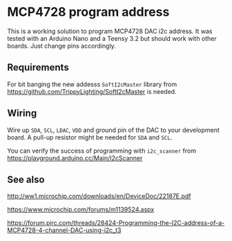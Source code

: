 # MCP4728 program address

This is a working solution to program MCP4728 DAC i2c address. It was tested with an Arduino Nano and a Teensy 3.2 but should work with other boards. Just change pins accordingly.

## Requirements
For bit banging the new addesss `SoftI2cMaster` library from https://github.com/TrippyLighting/SoftI2cMaster is needed.

## Wiring
Wire up `SDA`, `SCL`, `LDAC`, `VDD` and ground pin of the DAC to your development board. A pull-up resistor might be needed for `SDA` and `SCL`.

You can verify the success of programming with `i2c_scanner` from https://playground.arduino.cc/Main/I2cScanner

## See also
http://ww1.microchip.com/downloads/en/DeviceDoc/22187E.pdf

https://www.microchip.com/forums/m1139524.aspx

https://forum.pjrc.com/threads/28424-Programming-the-I2C-address-of-a-MCP4728-4-channel-DAC-using-i2c_t3

